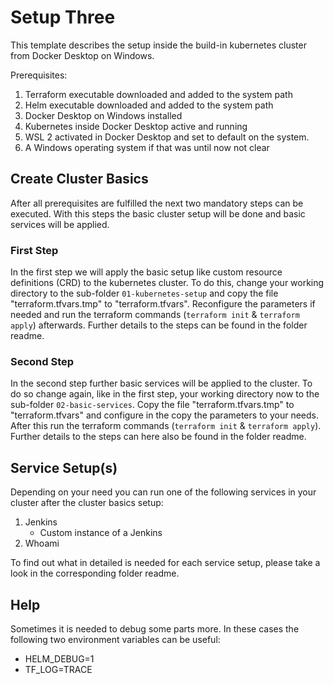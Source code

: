 # Setup Three

This template describes the setup inside the build-in kubernetes cluster from Docker Desktop on Windows.

Prerequisites:

1. Terraform executable downloaded and added to the system path
2. Helm executable downloaded and added to the system path
3. Docker Desktop on Windows installed
4. Kubernetes inside Docker Desktop active and running
5. WSL 2 activated in Docker Desktop and set to default on the system.
6. A Windows operating system if that was until now not clear

## Create Cluster Basics

After all prerequisites are fulfilled the next two mandatory steps can be executed. With this steps the basic cluster
setup will be done and basic services will be applied.

### First Step

In the first step we will apply the basic setup like custom resource definitions (CRD) to the kubernetes cluster. To do
this, change your working directory to the sub-folder ``01-kubernetes-setup`` and copy the file
"terraform.tfvars.tmp" to "terraform.tfvars". Reconfigure the parameters if needed and run the terraform commands
(``terraform init`` & ``terraform apply``) afterwards. Further details to the steps can be found in the folder readme.

### Second Step

In the second step further basic services will be applied to the cluster. To do so change again, like in the first step,
your working directory now to the sub-folder ``02-basic-services``. Copy the file "terraform.tfvars.tmp" to
"terraform.tfvars" and configure in the copy the parameters to your needs. After this run the terraform
commands (``terraform init`` & ``terraform apply``). Further details to the steps can here also be found in the folder
readme.

## Service Setup(s)

Depending on your need you can run one of the following services in your cluster after the cluster basics setup:

1. Jenkins
    - Custom instance of a Jenkins
2. Whoami

To find out what in detailed is needed for each service setup, please take a look in the corresponding folder readme.

## Help

Sometimes it is needed to debug some parts more. In these cases the following two environment variables can be useful:

- HELM_DEBUG=1
- TF_LOG=TRACE